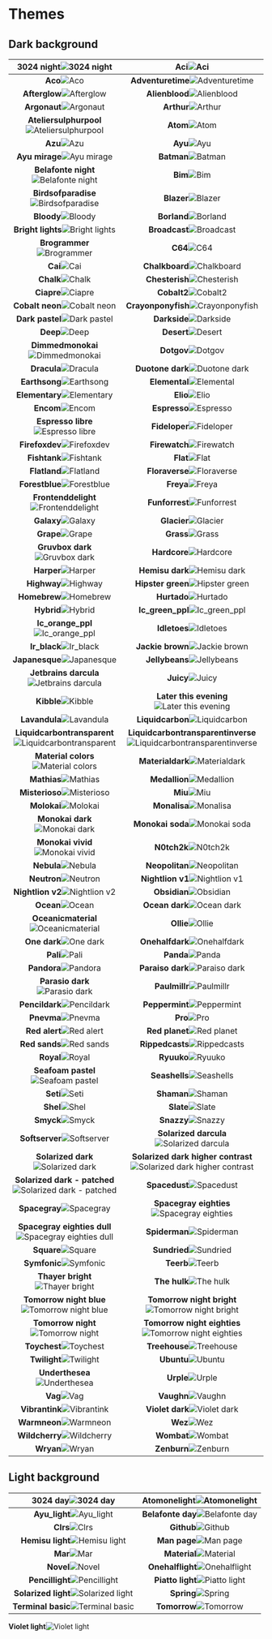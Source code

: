# Themes

## Dark background

**3024 night**![3024 night](images/3024-Night.png) | **Aci**![Aci](images/Aci.png)
:---------------------------------------------:|:----------------------------------------------:
**Aco**![Aco](images/Aco.png) | **Adventuretime**![Adventuretime](images/AdventureTime.png)
**Afterglow**![Afterglow](images/Afterglow.png) | **Alienblood**![Alienblood](images/AlienBlood.png)
**Argonaut**![Argonaut](images/Argonaut.png) | **Arthur**![Arthur](images/Arthur.png)
**Ateliersulphurpool**![Ateliersulphurpool](images/AtelierSulphurpool.png) | **Atom**![Atom](images/Atom.png)
**Azu**![Azu](images/Azu.png) | **Ayu**![Ayu](images/ayu.png)
**Ayu mirage**![Ayu mirage](images/Ayu-mirage.png) | **Batman**![Batman](images/Batman.png)
**Belafonte night**![Belafonte night](images/Belafonte-Night.png) | **Bim**![Bim](images/Bim.png)
**Birdsofparadise**![Birdsofparadise](images/BirdsOfParadise.png) | **Blazer**![Blazer](images/Blazer.png)
**Bloody**![Bloody](images/Bloody.png) | **Borland**![Borland](images/Borland.png)
**Bright lights**![Bright lights](images/Bright-Lights.png) | **Broadcast**![Broadcast](images/Broadcast.png)
**Brogrammer**![Brogrammer](images/Brogrammer.png) | **C64**![C64](images/C64.png)
**Cai**![Cai](images/Cai.png) | **Chalkboard**![Chalkboard](images/Chalkboard.png)
**Chalk**![Chalk](images/Chalk.png) | **Chesterish**![Chesterish](images/Chesterish.png)
**Ciapre**![Ciapre](images/Ciapre.png) | **Cobalt2**![Cobalt2](images/Cobalt2.png)
**Cobalt neon**![Cobalt neon](images/Cobalt-Neon.png) | **Crayonponyfish**![Crayonponyfish](images/CrayonPonyFish.png)
**Dark pastel**![Dark pastel](images/Dark-Pastel.png) | **Darkside**![Darkside](images/Darkside.png)
**Deep**![Deep](images/deep.png) | **Desert**![Desert](images/Desert.png)
**Dimmedmonokai**![Dimmedmonokai](images/DimmedMonokai.png) | **Dotgov**![Dotgov](images/DotGov.png)
**Dracula**![Dracula](images/Dracula.png) | **Duotone dark**![Duotone dark](images/Duotone-Dark.png)
**Earthsong**![Earthsong](images/Earthsong.png) | **Elemental**![Elemental](images/Elemental.png)
**Elementary**![Elementary](images/Elementary.png) | **Elio**![Elio](images/Elio.png)
**Encom**![Encom](images/ENCOM.png) | **Espresso**![Espresso](images/Espresso.png)
**Espresso libre**![Espresso libre](images/Espresso-Libre.png) | **Fideloper**![Fideloper](images/Fideloper.png)
**Firefoxdev**![Firefoxdev](images/FirefoxDev.png) | **Firewatch**![Firewatch](images/Firewatch.png)
**Fishtank**![Fishtank](images/FishTank.png) | **Flat**![Flat](images/Flat.png)
**Flatland**![Flatland](images/Flatland.png) | **Floraverse**![Floraverse](images/Floraverse.png)
**Forestblue**![Forestblue](images/ForestBlue.png) | **Freya**![Freya](images/Freya.png)
**Frontenddelight**![Frontenddelight](images/FrontEndDelight.png) | **Funforrest**![Funforrest](images/FunForrest.png)
**Galaxy**![Galaxy](images/Galaxy.png) | **Glacier**![Glacier](images/Glacier.png)
**Grape**![Grape](images/Grape.png) | **Grass**![Grass](images/Grass.png)
**Gruvbox dark**![Gruvbox dark](images/Gruvbox-Dark.png) | **Hardcore**![Hardcore](images/Hardcore.png)
**Harper**![Harper](images/Harper.png) | **Hemisu dark**![Hemisu dark](images/Hemisu-dark.png)
**Highway**![Highway](images/Highway.png) | **Hipster green**![Hipster green](images/Hipster-Green.png)
**Homebrew**![Homebrew](images/Homebrew.png) | **Hurtado**![Hurtado](images/Hurtado.png)
**Hybrid**![Hybrid](images/Hybrid.png) | **Ic_green_ppl**![Ic_green_ppl](images/IC_Green_PPL.png)
**Ic_orange_ppl**![Ic_orange_ppl](images/IC_Orange_PPL.png) | **Idletoes**![Idletoes](images/idleToes.png)
**Ir_black**![Ir_black](images/IR_Black.png) | **Jackie brown**![Jackie brown](images/Jackie-Brown.png)
**Japanesque**![Japanesque](images/Japanesque.png) | **Jellybeans**![Jellybeans](images/Jellybeans.png)
**Jetbrains darcula**![Jetbrains darcula](images/JetBrains-Darcula.png) | **Juicy**![Juicy](images/Juicy.png)
**Kibble**![Kibble](images/Kibble.png) | **Later this evening**![Later this evening](images/Later-This-Evening.png)
**Lavandula**![Lavandula](images/Lavandula.png) | **Liquidcarbon**![Liquidcarbon](images/LiquidCarbon.png)
**Liquidcarbontransparent**![Liquidcarbontransparent](images/LiquidCarbonTransparent.png) | **Liquidcarbontransparentinverse**![Liquidcarbontransparentinverse](images/LiquidCarbonTransparentInverse.png)
**Material colors**![Material colors](images/Material-colors.png) | **Materialdark**![Materialdark](images/MaterialDark.png)
**Mathias**![Mathias](images/Mathias.png) | **Medallion**![Medallion](images/Medallion.png)
**Misterioso**![Misterioso](images/Misterioso.png) | **Miu**![Miu](images/Miu.png)
**Molokai**![Molokai](images/Molokai.png) | **Monalisa**![Monalisa](images/MonaLisa.png)
**Monokai dark**![Monokai dark](images/Monokai-dark.png) | **Monokai soda**![Monokai soda](images/Monokai-Soda.png)
**Monokai vivid**![Monokai vivid](images/Monokai-Vivid.png) | **N0tch2k**![N0tch2k](images/N0tch2k.png)
**Nebula**![Nebula](images/Nebula.png) | **Neopolitan**![Neopolitan](images/Neopolitan.png)
**Neutron**![Neutron](images/Neutron.png) | **Nightlion v1**![Nightlion v1](images/NightLion-v1.png)
**Nightlion v2**![Nightlion v2](images/NightLion-v2.png) | **Obsidian**![Obsidian](images/Obsidian.png)
**Ocean**![Ocean](images/Ocean.png) | **Ocean dark**![Ocean dark](images/Ocean-dark.png)
**Oceanicmaterial**![Oceanicmaterial](images/OceanicMaterial.png) | **Ollie**![Ollie](images/Ollie.png)
**One dark**![One dark](images/One-dark.png) | **Onehalfdark**![Onehalfdark](images/OneHalfDark.png)
**Pali**![Pali](images/Pali.png) | **Panda**![Panda](images/Panda.png)
**Pandora**![Pandora](images/Pandora.png) | **Paraiso dark**![Paraiso dark](images/Paraiso-Dark.png)
**Parasio dark**![Parasio dark](images/Parasio-Dark.png) | **Paulmillr**![Paulmillr](images/PaulMillr.png)
**Pencildark**![Pencildark](images/PencilDark.png) | **Peppermint**![Peppermint](images/Peppermint.png)
**Pnevma**![Pnevma](images/Pnevma.png) | **Pro**![Pro](images/Pro.png)
**Red alert**![Red alert](images/Red-Alert.png) | **Red planet**![Red planet](images/Red-Planet.png)
**Red sands**![Red sands](images/Red-Sands.png) | **Rippedcasts**![Rippedcasts](images/Rippedcasts.png)
**Royal**![Royal](images/Royal.png) | **Ryuuko**![Ryuuko](images/Ryuuko.png)
**Seafoam pastel**![Seafoam pastel](images/Seafoam-Pastel.png) | **Seashells**![Seashells](images/SeaShells.png)
**Seti**![Seti](images/Seti.png) | **Shaman**![Shaman](images/Shaman.png)
**Shel**![Shel](images/Shel.png) | **Slate**![Slate](images/Slate.png)
**Smyck**![Smyck](images/Smyck.png) | **Snazzy**![Snazzy](images/Snazzy.png)
**Softserver**![Softserver](images/SoftServer.png) | **Solarized darcula**![Solarized darcula](images/Solarized-Darcula.png)
**Solarized dark**![Solarized dark](images/Solarized-Dark.png) | **Solarized dark higher contrast**![Solarized dark higher contrast](images/Solarized-Dark-Higher-Contrast.png)
**Solarized dark - patched**![Solarized dark - patched](images/Solarized-Dark---Patched.png) | **Spacedust**![Spacedust](images/Spacedust.png)
**Spacegray**![Spacegray](images/SpaceGray.png) | **Spacegray eighties**![Spacegray eighties](images/SpaceGray-Eighties.png)
**Spacegray eighties dull**![Spacegray eighties dull](images/SpaceGray-Eighties-Dull.png) | **Spiderman**![Spiderman](images/Spiderman.png)
**Square**![Square](images/Square.png) | **Sundried**![Sundried](images/Sundried.png)
**Symfonic**![Symfonic](images/Symfonic.png) | **Teerb**![Teerb](images/Teerb.png)
**Thayer bright**![Thayer bright](images/Thayer-Bright.png) | **The hulk**![The hulk](images/The-Hulk.png)
**Tomorrow night blue**![Tomorrow night blue](images/Tomorrow-Night-Blue.png) | **Tomorrow night bright**![Tomorrow night bright](images/Tomorrow-Night-Bright.png)
**Tomorrow night**![Tomorrow night](images/Tomorrow-Night.png) | **Tomorrow night eighties**![Tomorrow night eighties](images/Tomorrow-Night-Eighties.png)
**Toychest**![Toychest](images/ToyChest.png) | **Treehouse**![Treehouse](images/Treehouse.png)
**Twilight**![Twilight](images/Twilight.png) | **Ubuntu**![Ubuntu](images/Ubuntu.png)
**Underthesea**![Underthesea](images/UnderTheSea.png) | **Urple**![Urple](images/Urple.png)
**Vag**![Vag](images/Vag.png) | **Vaughn**![Vaughn](images/Vaughn.png)
**Vibrantink**![Vibrantink](images/VibrantInk.png) | **Violet dark**![Violet dark](images/Violet-Dark.png)
**Warmneon**![Warmneon](images/WarmNeon.png) | **Wez**![Wez](images/Wez.png)
**Wildcherry**![Wildcherry](images/WildCherry.png) | **Wombat**![Wombat](images/Wombat.png)
**Wryan**![Wryan](images/Wryan.png) | **Zenburn**![Zenburn](images/Zenburn.png)

## Light background

**3024 day**![3024 day](images/3024-Day.png) | **Atomonelight**![Atomonelight](images/AtomOneLight.png)
:---------------------------------------------:|:----------------------------------------------:
**Ayu_light**![Ayu_light](images/ayu_light.png) | **Belafonte day**![Belafonte day](images/Belafonte-Day.png)
**Clrs**![Clrs](images/CLRS.png) | **Github**![Github](images/Github.png)
**Hemisu light**![Hemisu light](images/Hemisu-light.png) | **Man page**![Man page](images/Man-Page.png)
**Mar**![Mar](images/Mar.png) | **Material**![Material](images/Material.png)
**Novel**![Novel](images/Novel.png) | **Onehalflight**![Onehalflight](images/OneHalfLight.png)
**Pencillight**![Pencillight](images/PencilLight.png) | **Piatto light**![Piatto light](images/Piatto-Light.png)
**Solarized light**![Solarized light](images/Solarized-Light.png) | **Spring**![Spring](images/Spring.png)
**Terminal basic**![Terminal basic](images/Terminal-Basic.png) | **Tomorrow**![Tomorrow](images/Tomorrow.png)
**Violet light**![Violet light](images/Violet-Light.png)
